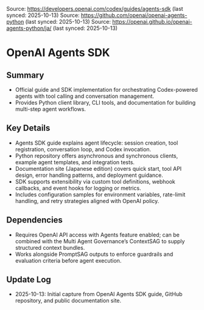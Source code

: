 Source: https://developers.openai.com/codex/guides/agents-sdk (last synced: 2025-10-13)
Source: https://github.com/openai/openai-agents-python (last synced: 2025-10-13)
Source: https://openai.github.io/openai-agents-python/ja/ (last synced: 2025-10-13)

# OpenAI Agents SDK

## Summary
- Official guide and SDK implementation for orchestrating Codex-powered agents with tool calling and conversation management.
- Provides Python client library, CLI tools, and documentation for building multi-step agent workflows.

## Key Details
- Agents SDK guide explains agent lifecycle: session creation, tool registration, conversation loop, and Codex invocation.
- Python repository offers asynchronous and synchronous clients, example agent templates, and integration tests.
- Documentation site (Japanese edition) covers quick start, tool API design, error handling patterns, and deployment guidance.
- SDK supports extensibility via custom tool definitions, webhook callbacks, and event hooks for logging or metrics.
- Includes configuration samples for environment variables, rate-limit handling, and retry strategies aligned with OpenAI policy.

## Dependencies
- Requires OpenAI API access with Agents feature enabled; can be combined with the Multi Agent Governance’s ContextSAG to supply structured context bundles.
- Works alongside PromptSAG outputs to enforce guardrails and evaluation criteria before agent execution.

## Update Log
- 2025-10-13: Initial capture from OpenAI Agents SDK guide, GitHub repository, and public documentation site.
